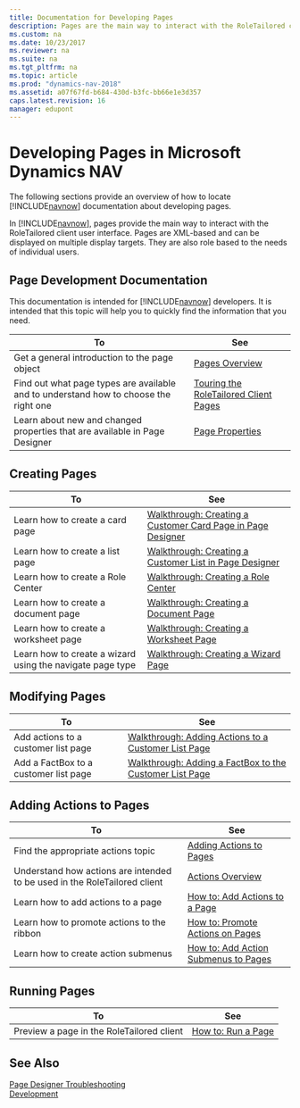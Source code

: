 ```yaml
---
title: Documentation for Developing Pages
description: Pages are the main way to interact with the RoleTailored client user interface. Locate the documentation for how to develop the Pages in Dynamics NAV.
ms.custom: na
ms.date: 10/23/2017
ms.reviewer: na
ms.suite: na
ms.tgt_pltfrm: na
ms.topic: article
ms.prod: "dynamics-nav-2018"
ms.assetid: a07f67fd-b684-430d-b3fc-bb66e1e3d357
caps.latest.revision: 16
manager: edupont
---
```

# Developing Pages in Microsoft Dynamics NAV
The following sections provide an overview of how to locate [!INCLUDE[navnow](includes/navnow_md.md)] documentation about developing pages.  
  
 In [!INCLUDE[navnow](includes/navnow_md.md)], pages provide the main way to interact with the RoleTailored client user interface. Pages are XML-based and can be displayed on multiple display targets. They are also role based to the needs of individual users.  
  
## Page Development Documentation  
 This documentation is intended for [!INCLUDE[navnow](includes/navnow_md.md)] developers. It is intended that this topic will help you to quickly find the information that you need.  
  
|To|See|  
|--------|---------|  
|Get a general introduction to the page object|[Pages Overview](Pages-Overview.md)|  
|Find out what page types are available and to understand how to choose the right one|[Touring the RoleTailored Client Pages](Touring-the-RoleTailored-Client-Pages.md)|  
|Learn about new and changed properties that are available in Page Designer|[Page Properties](Page-Properties.md)|  
  
## Creating Pages  
  
|To|See|  
|--------|---------|  
|Learn how to create a card page|[Walkthrough: Creating a Customer Card Page in Page Designer](Walkthrough--Creating-a-Customer-Card-Page-in-Page-Designer.md)|  
|Learn how to create a list page|[Walkthrough: Creating a Customer List in Page Designer](Walkthrough--Creating-a-Customer-List-in-Page-Designer.md)|  
|Learn how to create a Role Center|[Walkthrough: Creating a Role Center](Walkthrough--Creating-a-Role-Center.md)|  
|Learn how to create a document page|[Walkthrough: Creating a Document Page](Walkthrough--Creating-a-Document-Page.md)|  
|Learn how to create a worksheet page|[Walkthrough: Creating a Worksheet Page](Walkthrough--Creating-a-Worksheet-Page.md)|  
|Learn how to create a wizard using the navigate page type|[Walkthrough: Creating a Wizard Page](Walkthrough--Creating-a-Wizard-Page.md)|  
  
## Modifying Pages  
  
|To|See|  
|--------|---------|  
|Add actions to a customer list page|[Walkthrough: Adding Actions to a Customer List Page](Walkthrough--Adding-Actions-to-a-Customer-List-Page.md)|  
|Add a FactBox to a customer list page|[Walkthrough: Adding a FactBox to the Customer List Page](Walkthrough--Adding-a-FactBox-to-the-Customer-List-Page.md)|  
  
## Adding Actions to Pages  
  
|To|See|  
|--------|---------|  
|Find the appropriate actions topic|[Adding Actions to Pages](Adding-Actions-to-Pages.md)|  
|Understand how actions are intended to be used in the RoleTailored client|[Actions Overview](Actions-Overview.md)|  
|Learn how to add actions to a page|[How to: Add Actions to a Page](How-to--Add-Actions-to-a-Page.md)|  
|Learn how to promote actions to the ribbon|[How to: Promote Actions on Pages](How-to--Promote-Actions-on-Pages.md)|  
|Learn how to create action submenus|[How to: Add Action Submenus to Pages](How-to--Add-Action-Submenus-to-Pages.md)|  
  
## Running Pages  
  
|To|See|  
|--------|---------|  
|Preview a page in the RoleTailored client|[How to: Run a Page](How-to--Run-a-Page.md)|  
  
## See Also  
 [Page Designer Troubleshooting](Page-Designer-Troubleshooting.md)   
 [Development](Development.md)